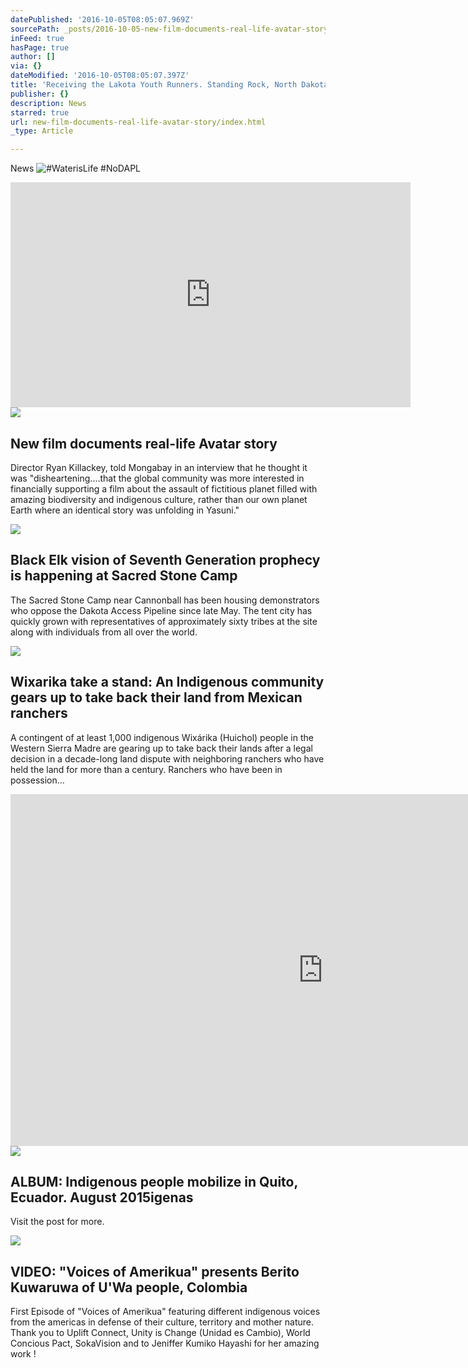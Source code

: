 ```yaml
---
datePublished: '2016-10-05T08:05:07.969Z'
sourcePath: _posts/2016-10-05-new-film-documents-real-life-avatar-story.md
inFeed: true
hasPage: true
author: []
via: {}
dateModified: '2016-10-05T08:05:07.397Z'
title: 'Receiving the Lakota Youth Runners. Standing Rock, North Dakota. '
publisher: {}
description: News
starred: true
url: new-film-documents-real-life-avatar-story/index.html
_type: Article

---
```

News
![#WaterisLife #NoDAPL](https://the-grid-user-content.s3-us-west-2.amazonaws.com/5cbcffab-4cfd-406f-8c9b-e61283ad764f.jpg)

<iframe src="https://cdn.embedly.com/widgets/media.html?src=https%3A%2F%2Fwww.youtube.com%2Fembed%2F4yPkISU8k28%3Ffeature%3Doembed&amp;url=http%3A%2F%2Fwww.youtube.com%2Fwatch%3Fv%3D4yPkISU8k28&amp;image=https%3A%2F%2Fi.ytimg.com%2Fvi%2F4yPkISU8k28%2Fhqdefault.jpg&amp;key=b7d04c9b404c499eba89ee7072e1c4f7&amp;type=text%2Fhtml&amp;schema=youtube" width="640" height="360" scrolling="no" frameborder="0" allowfullscreen="" style=""></iframe>

<article style=""><img src="https://s3-us-west-2.amazonaws.com/the-grid-img/p/ea55eea92615395eb0c913916a1ae74def836178.jpg" /><h1>New film documents real-life Avatar story</h1><p>Director Ryan Killackey, told Mongabay in an interview that he thought it was "disheartening....that the global community was more interested in financially supporting a film about the assault of fictitious planet filled with amazing biodiversity and indigenous culture, rather than our own planet Earth where an identical story was unfolding in Yasuni."</p></article>

<article style=""><img src="https://s3-us-west-2.amazonaws.com/the-grid-img/p/b4bb60eccc9d800ab40fe445eb6ef4bdf2e34e9f.jpg" /><h1>Black Elk vision of Seventh Generation prophecy is happening at Sacred Stone Camp</h1><p>The Sacred Stone Camp near Cannonball has been housing demonstrators who oppose the Dakota Access Pipeline since late May. The tent city has quickly grown with representatives of approximately sixty tribes at the site along with individuals from all over the world.</p></article>

<article style=""><img src="https://s3-us-west-2.amazonaws.com/the-grid-img/p/314996651e9d9a5bb26c76f92137824ffb154f87.jpg" /><h1>Wixarika take a stand: An Indigenous community gears up to take back their land from Mexican ranchers</h1><p>A contingent of at least 1,000 indigenous Wixárika (Huichol) people in the Western Sierra Madre are gearing up to take back their lands after a legal decision in a decade-long land dispute with neighboring ranchers who have held the land for more than a century. Ranchers who have been in possession...</p></article>

<iframe src="https://cdn.embedly.com/widgets/media.html?src=https%3A%2F%2Fplayer.vimeo.com%2Fvideo%2F183378064&amp;url=https%3A%2F%2Fvimeo.com%2F183378064&amp;image=https%3A%2F%2Fi.vimeocdn.com%2Fvideo%2F593196754_960.jpg&amp;key=b7d04c9b404c499eba89ee7072e1c4f7&amp;type=text%2Fhtml&amp;schema=vimeo" width="1000" height="563" scrolling="no" frameborder="0" allowfullscreen="" style=""></iframe>

<article style=""><img src="https://s3-us-west-2.amazonaws.com/the-grid-img/p/5420ee376933c61b928061610800cd89190237cc.jpg" /><h1>ALBUM: Indigenous people mobilize in Quito, Ecuador. August 2015igenas</h1><p>Visit the post for more.</p></article>

<article style=""><img src="https://s3-us-west-2.amazonaws.com/the-grid-img/p/501dfe4655c359249fb47946a7cc6ae275c6a372.jpg" /><h1>VIDEO: "Voices of Amerikua" presents Berito Kuwaruwa of U'Wa people, Colombia</h1><p>First Episode of "Voices of Amerikua" featuring different indigenous voices from the americas in defense of their culture, territory and mother nature. Thank you to Uplift Connect, Unity is Change (Unidad es Cambio), World Concious Pact, SokaVision and to Jeniffer Kumiko Hayashi for her amazing work !</p></article>